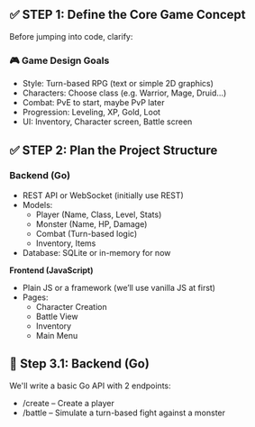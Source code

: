 ## ✅ STEP 1: Define the Core Game Concept

Before jumping into code, clarify:

### 🎮 Game Design Goals

- Style: Turn-based RPG (text or simple 2D graphics)
- Characters: Choose class (e.g. Warrior, Mage, Druid…)
- Combat: PvE to start, maybe PvP later
- Progression: Leveling, XP, Gold, Loot
- UI: Inventory, Character screen, Battle screen

## ✅ STEP 2: Plan the Project Structure

### Backend (Go)

- REST API or WebSocket (initially use REST)
- Models:
  - Player (Name, Class, Level, Stats)
  - Monster (Name, HP, Damage)
  - Combat (Turn-based logic)
  - Inventory, Items
- Database: SQLite or in-memory for now

**Frontend (JavaScript)**

- Plain JS or a framework (we’ll use vanilla JS at first)
- Pages:
  - Character Creation
  - Battle View
  - Inventory
  - Main Menu

## 🔧 Step 3.1: Backend (Go)

We'll write a basic Go API with 2 endpoints:

- /create – Create a player
- /battle – Simulate a turn-based fight against a monster
